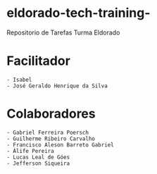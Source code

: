 # eldorado-tech-training-
Repositorio de Tarefas Turma Eldorado

# Facilitador 
	- Isabel 
	- José Geraldo Henrique da Silva
	
# Colaboradores
	- Gabriel Ferreira Poersch
	- Guilherme Ribeiro Carvalho
	- Francisco Aleson Barreto Gabriel
	- Álife Pereira
	- Lucas Leal de Góes
	- Jefferson Siqueira


